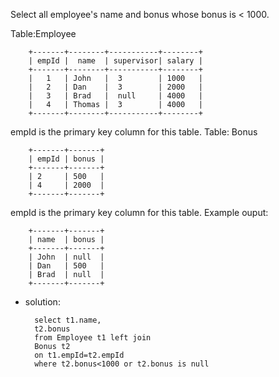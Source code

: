 Select all employee's name and bonus whose bonus is < 1000.

Table:Employee

		+-------+--------+-----------+--------+
		| empId |  name  | supervisor| salary |
		+-------+--------+-----------+--------+
		|   1   | John   |  3        | 1000   |
		|   2   | Dan    |  3        | 2000   |
		|   3   | Brad   |  null     | 4000   |
		|   4   | Thomas |  3        | 4000   |
		+-------+--------+-----------+--------+
empId is the primary key column for this table.
Table: Bonus

		+-------+-------+
		| empId | bonus |
		+-------+-------+
		| 2     | 500   |
		| 4     | 2000  |
		+-------+-------+
empId is the primary key column for this table.
Example ouput:

		+-------+-------+
		| name  | bonus |
		+-------+-------+
		| John  | null  |
		| Dan   | 500   |
		| Brad  | null  |
		+-------+-------+
		
- solution:

		select t1.name, 
		t2.bonus
		from Employee t1 left join 
		Bonus t2 
		on t1.empId=t2.empId
		where t2.bonus<1000 or t2.bonus is null